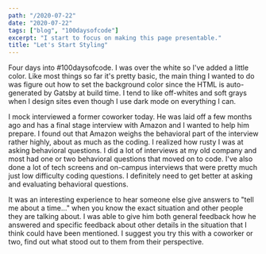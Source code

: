```yaml
---
path: "/2020-07-22"
date: "2020-07-22"
tags: ["blog", "100daysofcode"]
excerpt: "I start to focus on making this page presentable."
title: "Let's Start Styling"
---
```


Four days into \#100daysofcode. I was over the white so I've added a little color. Like most things so far it's pretty basic, the main thing I wanted to do was figure out how to set the background color since the HTML is auto-generated by Gatsby at build time. I tend to like off-whites and soft grays when I design sites even though I use dark mode on everything I can.

I mock interviewed a former coworker today. He was laid off a few months ago and has a final stage interview with Amazon and I wanted to help him prepare. I found out that Amazon weighs the behavioral part of the interview rather highly, about as much as the coding. I realized how rusty I was at asking behavioral questions. I did a lot of interviews at my old company and most had one or two behavioral questions that moved on to code. I've also done a lot of tech screens and on-campus interviews that were pretty much just low difficulty coding questions. I definitely need to get better at asking and evaluating behavioral questions.

It was an interesting experience to hear someone else give answers to "tell me about a time..." when you know the exact situation and other people they are talking about. I was able to give him both general feedback how he answered and specific feedback about other details in the situation that I think could have been mentioned. I suggest you try this with a coworker or two, find out what stood out to them from their perspective.
